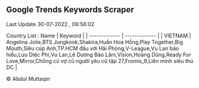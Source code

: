 

## Google Trends Keywords Scraper 
 
Last Update 30-07-2022 , 06:56:02

Country List :
 Name  | Keyword |
| ------------- | ------------- |
| VIETNAM | Angelina Jolie,BTS Jungkook,Shakira,Huấn Hoa Hồng,Play Together,Big Mouth,Siêu cúp Anh,TP.HCM đấu với Hải Phòng,V-League,Vu Lan báo hiếu,Lưu Diệc Phi,Vu Lan,Lê Dương Bảo Lâm,Vision,Hoàng Dũng,Ready For Love,Mirror,Chồng cũ vợ cũ người yêu cũ tập 27,Fromis_9,Liên minh siêu thú DC |



© Abdul Muttaqin 
